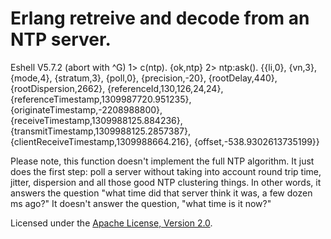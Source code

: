 # Erlang retreive and decode from an NTP server.

Eshell V5.7.2  (abort with ^G)
1> c(ntp).
{ok,ntp}
2> ntp:ask().
{{li,0},
 {vn,3},
 {mode,4},
 {stratum,3},
 {poll,0},
 {precision,-20},
 {rootDelay,440},
 {rootDispersion,2662},
 {referenceId,130,126,24,24},
 {referenceTimestamp,1309987720.951235},
 {originateTimestamp,-2208988800},
 {receiveTimestamp,1309988125.884236},
 {transmitTimestamp,1309988125.2857387},
 {clientReceiveTimestamp,1309988664.216},
 {offset,-538.9302613735199}}


Please note, this function doesn't implement the full NTP
algorithm. It just does the first step: poll a server without taking
into account round trip time, jitter, dispersion and all those good
NTP clustering things.  In other words, it answers the question "what
time did that server think it was, a few dozen ms ago?"  It doesn't
answer the question, "what time is it now?"

Licensed under the [Apache License, Version 2.0](http://www.apache.org/licenses/LICENSE-2.0).
